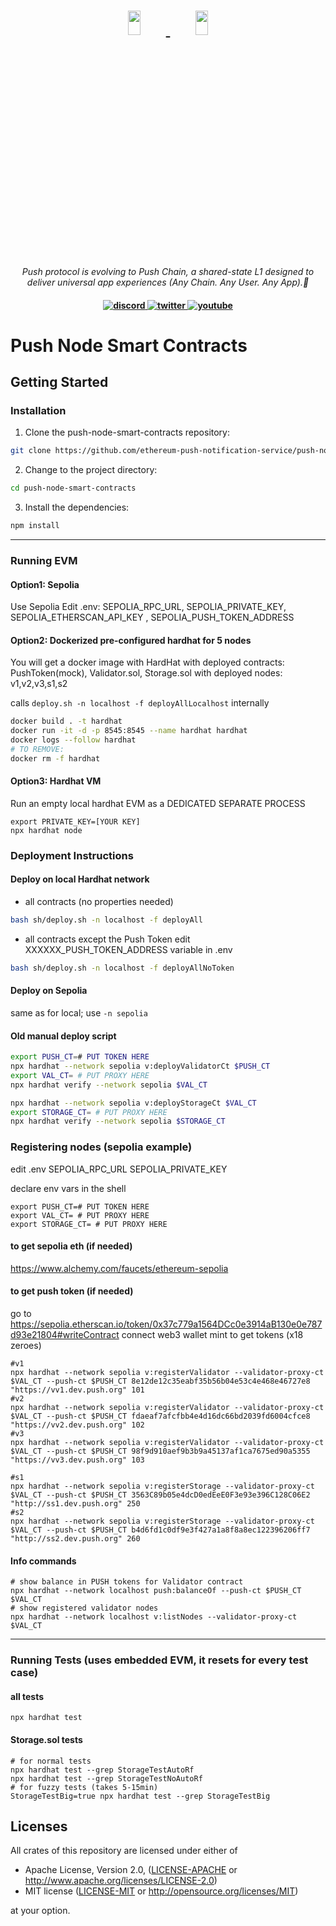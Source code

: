 <h1 align="center">
    <a href="https://push.org/#gh-light-mode-only">
    <img width='20%' height='10%' src="https://res.cloudinary.com/drdjegqln/image/upload/v1686227557/Push-Logo-Standard-Dark_xap7z5.png">
    </a>
    <a href="https://push.org/#gh-dark-mode-only">
    <img width='20%' height='10%' src="https://res.cloudinary.com/drdjegqln/image/upload/v1686227558/Push-Logo-Standard-White_dlvapc.png">
    </a>
</h1>

<p align="center">
  <i align="center">Push protocol is evolving to Push Chain, a shared-state L1 designed to deliver universal app experiences (Any Chain. Any User. Any App).🚀</i>
</p>

<h4 align="center">

  <a href="https://discord.com/invite/pushprotocol">
    <img src="https://img.shields.io/badge/discord-7289da.svg?style=flat-square" alt="discord">
  </a>
  <a href="https://twitter.com/pushprotocol">
    <img src="https://img.shields.io/badge/twitter-18a1d6.svg?style=flat-square" alt="twitter">
  </a>
  <a href="https://www.youtube.com/@pushprotocol">
    <img src="https://img.shields.io/badge/youtube-d95652.svg?style=flat-square&" alt="youtube">
  </a>
</h4>

# Push Node Smart Contracts

## Getting Started

### Installation

1. Clone the push-node-smart-contracts repository:

```sh
git clone https://github.com/ethereum-push-notification-service/push-node-smart-contracts
```

2. Change to the project directory:

```sh
cd push-node-smart-contracts
```

3. Install the dependencies:

```sh
npm install
```

---

### Running EVM

#### Option1: Sepolia

Use Sepolia
Edit .env: SEPOLIA_RPC_URL, SEPOLIA_PRIVATE_KEY, SEPOLIA_ETHERSCAN_API_KEY , SEPOLIA_PUSH_TOKEN_ADDRESS

#### Option2: Dockerized pre-configured hardhat for 5 nodes

You will get a docker image with HardHat
with deployed contracts: PushToken(mock), Validator.sol, Storage.sol
with deployed nodes: v1,v2,v3,s1,s2

calls `deploy.sh -n localhost -f deployAllLocalhost` internally

```bash
docker build . -t hardhat
docker run -it -d -p 8545:8545 --name hardhat hardhat
docker logs --follow hardhat
# TO REMOVE:
docker rm -f hardhat
```

#### Option3: Hardhat VM

Run an empty local hardhat EVM as a DEDICATED SEPARATE PROCESS

```shell
export PRIVATE_KEY=[YOUR KEY]
npx hardhat node
```

### Deployment Instructions

#### Deploy on local Hardhat network

- all contracts (no properties needed)

```bash
bash sh/deploy.sh -n localhost -f deployAll
```

- all contracts except the Push Token
  edit XXXXXX_PUSH_TOKEN_ADDRESS variable in .env

```bash
bash sh/deploy.sh -n localhost -f deployAllNoToken
```

#### Deploy on Sepolia

same as for local; use `-n sepolia`

#### Old manual deploy script

```bash
export PUSH_CT=# PUT TOKEN HERE
npx hardhat --network sepolia v:deployValidatorCt $PUSH_CT
export VAL_CT= # PUT PROXY HERE
npx hardhat verify --network sepolia $VAL_CT

npx hardhat --network sepolia v:deployStorageCt $VAL_CT
export STORAGE_CT= # PUT PROXY HERE
npx hardhat verify --network sepolia $STORAGE_CT
```

### Registering nodes (sepolia example)

edit .env
SEPOLIA_RPC_URL
SEPOLIA_PRIVATE_KEY

declare env vars in the shell

```shell
export PUSH_CT=# PUT TOKEN HERE
export VAL_CT= # PUT PROXY HERE
export STORAGE_CT= # PUT PROXY HERE
```

#### to get sepolia eth (if needed)

https://www.alchemy.com/faucets/ethereum-sepolia

#### to get push token (if needed)

go to https://sepolia.etherscan.io/token/0x37c779a1564DCc0e3914aB130e0e787d93e21804#writeContract
connect web3 wallet
mint to get tokens (x18 zeroes)

```shell
#v1
npx hardhat --network sepolia v:registerValidator --validator-proxy-ct $VAL_CT --push-ct $PUSH_CT 8e12de12c35eabf35b56b04e53c4e468e46727e8 "https://vv1.dev.push.org" 101
#v2
npx hardhat --network sepolia v:registerValidator --validator-proxy-ct $VAL_CT --push-ct $PUSH_CT fdaeaf7afcfbb4e4d16dc66bd2039fd6004cfce8 "https://vv2.dev.push.org" 102
#v3
npx hardhat --network sepolia v:registerValidator --validator-proxy-ct $VAL_CT --push-ct $PUSH_CT 98f9d910aef9b3b9a45137af1ca7675ed90a5355 "https://vv3.dev.push.org" 103

#s1
npx hardhat --network sepolia v:registerStorage --validator-proxy-ct $VAL_CT --push-ct $PUSH_CT 3563C89b05e4dcD0edEeE0F3e93e396C128C06E2 "http://ss1.dev.push.org" 250
#s2
npx hardhat --network sepolia v:registerStorage --validator-proxy-ct $VAL_CT --push-ct $PUSH_CT b4d6fd1c0df9e3f427a1a8f8a8ec122396206ff7 "http://ss2.dev.push.org" 260
```

#### Info commands

```shell
# show balance in PUSH tokens for Validator contract
npx hardhat --network localhost push:balanceOf --push-ct $PUSH_CT $VAL_CT
# show registered validator nodes
npx hardhat --network localhost v:listNodes --validator-proxy-ct $VAL_CT
```

---

### Running Tests (uses embedded EVM, it resets for every test case)

#### all tests

```shell
npx hardhat test
```

#### Storage.sol tests

```shell
# for normal tests
npx hardhat test --grep StorageTestAutoRf
npx hardhat test --grep StorageTestNoAutoRf
# for fuzzy tests (takes 5-15min)
StorageTestBig=true npx hardhat test --grep StorageTestBig
```

## Licenses

All crates of this repository are licensed under either of

- Apache License, Version 2.0, ([LICENSE-APACHE](LICENSE-APACHE) or http://www.apache.org/licenses/LICENSE-2.0)
- MIT license ([LICENSE-MIT](LICENSE-MIT) or http://opensource.org/licenses/MIT)

at your option.
